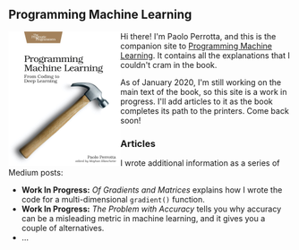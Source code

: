 ## Programming Machine Learning



<img src="pplearn.jpg" width="200" align="left"/>

Hi there! I'm Paolo Perrotta, and this is the companion site to [Programming Machine Learning](https://pragprog.com/book/pplearn). It contains all the explanations that I couldn't cram in the book.

As of January 2020, I'm still working on the main text of the book, so this site is a work in progress. I'll add articles to it as the book completes its path to the printers. Come back soon!

### Articles

I wrote additional information as a series of Medium posts:

* **Work In Progress:** _Of Gradients and Matrices_ explains how I wrote the code for a multi-dimensional `gradient()` function.
* **Work In Progress:** _The Problem with Accuracy_ tells you why accuracy can be a misleading metric in machine learning, and it gives you a couple of alternatives.
* …
